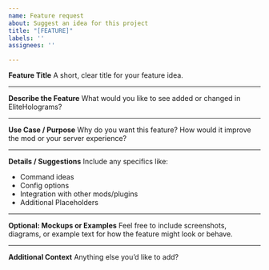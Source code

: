 ```yaml
---
name: Feature request
about: Suggest an idea for this project
title: "[FEATURE]"
labels: ''
assignees: ''

---
```


**Feature Title**
A short, clear title for your feature idea.

---

**Describe the Feature**
What would you like to see added or changed in EliteHolograms?

---

**Use Case / Purpose**
Why do you want this feature? How would it improve the mod or your server experience?

---

**Details / Suggestions**
Include any specifics like:
- Command ideas
- Config options
- Integration with other mods/plugins
- Additional Placeholders

---

**Optional: Mockups or Examples**
Feel free to include screenshots, diagrams, or example text for how the feature might look or behave.

---

**Additional Context**
Anything else you’d like to add?
